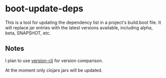 # boot-update-deps
This is a tool for updating the dependency list in a project's build.boot file. It will replace jar entries with the latest versions available, including alpha, beta, SNAPSHOT, etc.

## Notes
I plan to use [version-clj](https://github.com/xsc/version-clj) for version comparison.

At the moment only clojars jars will be updated. 

